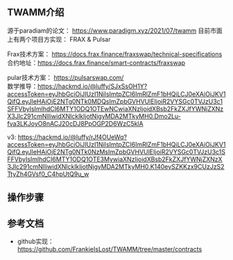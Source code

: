 ## TWAMM介绍

源于paradiam的论文： https://www.paradigm.xyz/2021/07/twamm
目前市面上有两个项目方实现： FRAX & Pulsar

Frax技术方案： https://docs.frax.finance/fraxswap/technical-specifications 
合约地址：https://docs.frax.finance/smart-contracts/fraxswap

pular技术方案： https://pulsarswap.com/  
数学推导：https://hackmd.io/@luffy/SJxSsOH1Y?accessToken=eyJhbGciOiJIUzI1NiIsImtpZCI6ImRlZmF1bHQiLCJ0eXAiOiJKV1QifQ.eyJleHAiOjE2NTg0NTk0MDQsImZpbGVHVUlEIjoiR2VYSGc0TVJzU3c1SFFVbyIsImlhdCI6MTY1ODQ1OTEwNCwiaXNzIjoidXBsb2FkZXJfYWNjZXNzX3Jlc291cmNlIiwidXNlcklkIjotNjgyMDA2MTkyMH0.Dmo2Lu-fva3LKJoyO8nACJ20cDJ8PpOGP2D6WzC5klA 
 
v3: https://hackmd.io/@luffy/rJf4OUeWq?accessToken=eyJhbGciOiJIUzI1NiIsImtpZCI6ImRlZmF1bHQiLCJ0eXAiOiJKV1QifQ.eyJleHAiOjE2NTg0NTk0NzMsImZpbGVHVUlEIjoiR2VYSGc0TVJzU3c1SFFVbyIsImlhdCI6MTY1ODQ1OTE3MywiaXNzIjoidXBsb2FkZXJfYWNjZXNzX3Jlc291cmNlIiwidXNlcklkIjotNjgyMDA2MTkyMH0.K140eySZKKzx9CUzJzS2TtyZh4GVsf0_C4hpUtQ9u_w  


## 操作步骤


## 参考文档

- github实现： https://github.com/FrankieIsLost/TWAMM/tree/master/contracts


